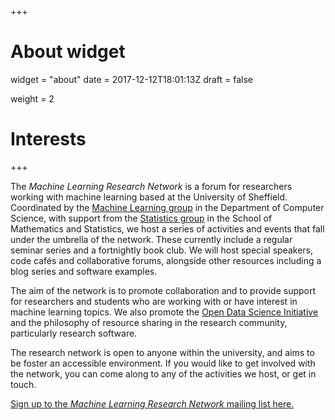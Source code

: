 +++
# About widget
widget = "about"
date = 2017-12-12T18:01:13Z
draft = false

weight = 2
# Interests

+++

The *Machine Learning Research Network* is a forum for researchers working with machine learning based at the University of Sheffield. Coordinated by the <a href="https://www.sheffield.ac.uk/dcs/research/groups/machine-learning" target="_blank">Machine Learning group</a> in the Department of Computer Science, with support from the <a href="http://statistics.group.shef.ac.uk/" target="_blank" rel="nofollow">Statistics group</a> in the School of Mathematics and Statistics, we host a series of activities and events that fall under the umbrella of the network. These currently include a regular seminar series and a fortnightly book club. We will host special speakers, code cafés and collaborative forums, alongside other resources including a blog series and software examples.

The aim of the network is to promote collaboration and to provide support for researchers and students who are working with or have interest in machine learning topics. We also promote the <a href="http://opendsi.cc" target="_blank">Open Data Science Initiative</a> and the philosophy of resource sharing in the research community, particularly research software.

The research network is open to anyone within the university, and aims to be foster an accessible environment. If you would like to get involved with the network, you can come along to any of the activities we host, or get in touch.

<a href="https://groups.google.com/a/sheffield.ac.uk/forum/#!forum/mlnet-group/join" target="_blank" ref="nofollow">Sign up to the _Machine Learning Research Network_ mailing list here.</a>
